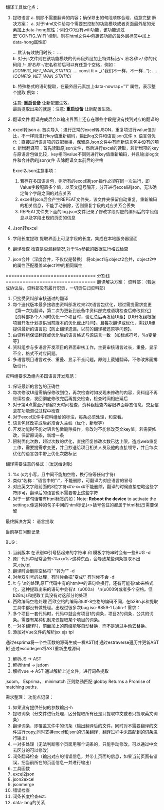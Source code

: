 ﻿翻译工具优化点：
1. 提取语言
    a. 剔除不需要翻译的内容；确保导出的句段顺序合理、语意完整
        解决方案：
        a. 对于html文件给每个需要宏控制的功能模块或者页面最外层的元素加上data-hong属性；例如:G0没有wifi功能，该功能通过宏“CONFIG_WIFI”控制，则在html文件中包裹该功能的最外层标签中加上data-hong属性即
        <div class="access-controls controls" data-hong="CONFIG_WIFI">
            ...
            <label class="control-label" data-lang="defTime">默认有效使用时长：</label>
            ...
        </div>
        b. 对于js文件则在该功能模块的代码段外层加上特殊标记/*< 宏名称 >*/ 你的代码段 /*- 宏名称 -*/宏名称前后可以有任意个空格，例如：
        /*CONFIG_NET_WAN_STATIC*/
        ....
        const tt = _("我们不一样，不一样...");
        ....
        /*CONFIG_NET_WAN_STATIC*/

    b. 特殊格式的语句提取，在最外层元素加上data-nowrap="1" 属性，表示整个提取
        例如：<div data-nowrap="1">注意: <b id="doReboot">重启设备</b> 让新配置生效。</div>
        最后提取出来的就是：注意: <b id="doReboot">重启设备</b> 让新配置生效。

2. 翻译文件
    翻译完成后会以输出界面上还存在哪些字段是没有找到对应的翻译的

3. excel转json
    a. 首次导入：进行正常的excel转JSON，重复项进行value值对比，不一样则进行key值重新编码，输出log文件和语言json文件
    b. 语言包优化：直接进行语言项的匹配替换，保留原Json文件中有而新语言包中没有的项
    c. 新增翻译项：首先读取原json文件，然后进行excel的读取，若新增项的key与原语言包做比较，key相同value不同则进行key值重新编码，并且输出log文件和合并后的json文件
    去除翻译文本前后的空格

    Excel2Json注意事项：
    1. 若存在多国语言包，则所有的excel转json操作*必须*在同一次进行，即Value字段配置多个值，以英文逗号隔开，分开进行excel转json，无法确定每个字段之间的对应关系
    2. excel转json后会产生REPEAT文件夹，该文件夹保留自动重复，重新编码的相关信息，不能手动删除，否则重复字段的对应关系会丢失
    3. REPEAT文件夹下面的log.json文件记录了修改字段对应的编码后的字段信息以及字段出现的页面的信息

4. Json转excel
5. 字段长度提取
    提取界面上可见字段的长度，集成在本地服务器里面
6. 翻译检查
    检查是否漏翻情况,对于%s参数的数据进行格式检查
7. json合并（深度合并，不仅仅是替换）
    将object1与object2合并，object2中的属性匹配覆盖object1中的相同属性

================================ 分割线 ================================
翻译解决方案：
资料部：（若达成协议后，资料部没有履行职责，一切责任归资料部）
1. 只接受资料部审核通过的翻译
2. 每个迭代版本最多接收由资料部发过来2次语言包优化，超过需提需求变更【第一次为翻译，第二次为更新到设备中资料部完成语境检查后修改优化】【资料部多个人同时优化一个项目时，请汇总后再发给UI组】【UI开发组根据项目开发计划提供当前版本的优化截止时间】。且每次翻译或优化，需找UI组提供最新的语言包【防止翻译遗漏，以前的翻译被还原等问题】。
3. 由资料组保证翻译或优化后的语言格式与源语言一致 【如标点符号，%s变量等】
4. 资料组参与多语言开发项目的界面审核工作，主要审核语言过长，重叠，显示不全，格式不对应问题。
5. 多语言项目语言过长、重叠、显示不全问题，原则上截短翻译，不修改界面排版设计。

资料组要求及组内多国语言开发规范：
1. 保证最新的言包的正确性
2. 每次修改UI组需确保修改到位，再次检查时如发现未修改的内容，资料组不再继续检查，发回彻底修改完后再提交检查，检查时间相应延后
3. 对于第4点需至少预留2天时间检查，资料组检查内容限界面静态信息，交互信息在功能测试过程中检查
4. 对于excel文件中资料组给的标注，每条必须处理，和查看。
5. 语言包修改完成后必须合入主线（优化，新增等）
6. 开发功能时不能对语言包做删除操作，修改时不能修改英文key值，若需要修改，保留原词条，新增一条
7. 限制优化次数，超过次数的优化，直接回复修改次数已达上限，造成web重复工作，需要提需求变更，并且抄送给项目相关人员及他的直接领导，并且每次优化的语言包中带上优化次数标记

翻译需要注意的格式：(发送给谢耿)
1. %s (s为小写，且中间不能加空格，换行符等任何字符)
2. 类似“名称：”语言中的":"，不能删除，可翻译为对应语言的冒号
3. 对应英文字段前面的8位字符x#x-x=x#不能删除，翻译的时候直接忽略这些字符即可，翻译后的语言也不需要带上这些字符
4. 对于一整句话带有html标签的如：Note: <b id="doReboot">Reboot the device</b> to activate the settings.像这种的句子中间的html标记(<>括号包住的都属于html标记)需要保留

最终解决方案：
语言提取

当前存在问题记录

BUG：
1. 当前版本   在识别单引号括起来的字符串 和 模板字符串时会有一些BUG -d
2. 原厂代码中经常会有<%xxx%>这种东西，会导致某些词条提取不出来,ejs,tpl,
3. 翻译时会删除空格将" "转为"" -d
1. 对单双引号的处理，有时候会把\"变成\\\" 有时候不会 -d
2. \t  与 \n的处理,原厂代码中有的html中的语句会换行，还有可能有tab来格式化，这种提取出来的语句中会有\t（u000a）   \n(u0009)或者多个空格。但b28n.js和提取工具没有对这部分的处理
3. 西欧编码空格处理   西欧空格的编码和utf-8空格的编码不同，在b28n.js和提取工具中都没有做处理。出现过很多次bug
iso-8859-1 Latin-1
需求：
1. 多个项目一套代码时，代码中就会有项目1的词条，项目2的词条，公共的词条。需要有某种机制来仅提取某个项目的词条。
2. 一对多翻译时，前面加上的前缀能够自动替换，而不是通过手动去替换。
3. 添加对Vue文件的解析jsx ejs tpl

通过esprima将一个空函数的源码生成一棵AST树
通过estraverse遍历并更新AST树
通过escodegen将AST重新生成源码

1. 解析JS -> AST
2. 解析html -> jsdom
3. 解析vue -> AST
通过解析上述文件，进行词条提取

jsdom，
Esprima，
minimatch 正则路劲匹配
globby Returns a Promise<Array> of matching paths.

需求整理：
功能点记录：
1. 如果没有提供任何的参数输出-h
2. 提取词条（分文件进行处理，区分提取所有还是只提取中文或者只提取英文词条）
3. 翻译词条，即覆盖文件中的词条（输出翻译后的文件，同时对不需要翻译的文件进行copy,同时支持excel和json的词条翻译，翻译过程中未匹配到的词条进行输出）
4. 一对多处理（无法判断哪个页面用哪个词条的，只能手动修改，可以通过中文去区分的可以修改）
5. 词条翻译检查（输出对应的错误信息，并带上页面的信息，如果当前页面有错误，把当前所在的页面信息一并进行输出）
6. 工具函数
7. excel2json
8. json2excel
9. jsonmerge
10. 错误检查
11. 词条长度检查ect.
12. data-lang的关系